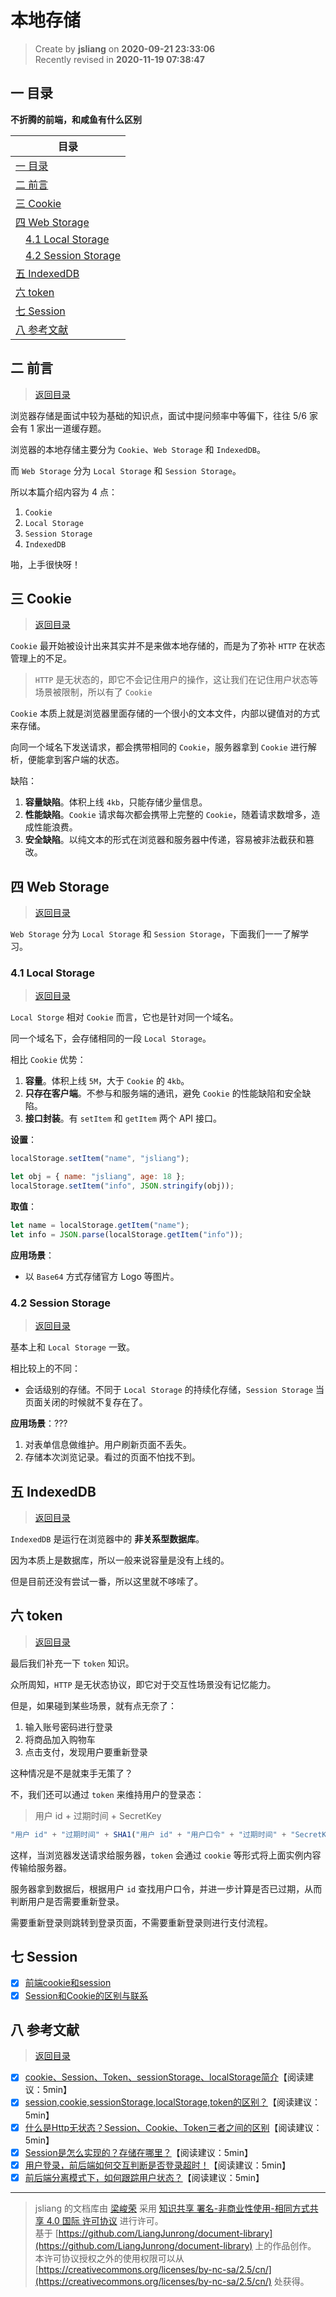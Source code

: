 本地存储
===

> Create by **jsliang** on **2020-09-21 23:33:06**  
> Recently revised in **2020-11-19 07:38:47**

<!-- 目录开始 -->
## <a name="chapter-one" id="chapter-one"></a>一 目录

**不折腾的前端，和咸鱼有什么区别**

| 目录 |
| --- |
| [一 目录](#chapter-one) |
| <a name="catalog-chapter-two" id="catalog-chapter-two"></a>[二 前言](#chapter-two) |
| <a name="catalog-chapter-three" id="catalog-chapter-three"></a>[三 Cookie](#chapter-three) |
| <a name="catalog-chapter-four" id="catalog-chapter-four"></a>[四 Web Storage](#chapter-four) |
| &emsp;[4.1 Local Storage](#chapter-four-one) |
| &emsp;[4.2 Session Storage](#chapter-four-two) |
| <a name="catalog-chapter-five" id="catalog-chapter-five"></a>[五 IndexedDB](#chapter-five) |
| <a name="catalog-chapter-six" id="catalog-chapter-six"></a>[六 token](#chapter-six) |
| <a name="catalog-chapter-seven" id="catalog-chapter-seven"></a>[七 Session](#chapter-seven) |
| <a name="catalog-chapter-eight" id="catalog-chapter-eight"></a>[八 参考文献](#chapter-eight) |
<!-- 目录结束 -->

## <a name="chapter-two" id="chapter-two"></a>二 前言

> [返回目录](#chapter-one)

浏览器存储是面试中较为基础的知识点，面试中提问频率中等偏下，往往 5/6 家会有 1 家出一道缓存题。

浏览器的本地存储主要分为 `Cookie`、`Web Storage` 和 `IndexedDB`。

而 `Web Storage` 分为 `Local Storage` 和 `Session Storage`。

所以本篇介绍内容为 4 点：

1. `Cookie`
2. `Local Storage`
3. `Session Storage`
4. `IndexedDB`

啪，上手很快呀！

## <a name="chapter-three" id="chapter-three"></a>三 Cookie

> [返回目录](#chapter-one)

`Cookie` 最开始被设计出来其实并不是来做本地存储的，而是为了弥补 `HTTP` 在状态管理上的不足。

> `HTTP` 是无状态的，即它不会记住用户的操作，这让我们在记住用户状态等场景被限制，所以有了 `Cookie`

`Cookie` 本质上就是浏览器里面存储的一个很小的文本文件，内部以键值对的方式来存储。

向同一个域名下发送请求，都会携带相同的 `Cookie`，服务器拿到 `Cookie` 进行解析，便能拿到客户端的状态。

缺陷：

1. **容量缺陷**。体积上线 `4kb`，只能存储少量信息。
2. **性能缺陷**。`Cookie` 请求每次都会携带上完整的 `Cookie`，随着请求数增多，造成性能浪费。
3. **安全缺陷**。以纯文本的形式在浏览器和服务器中传递，容易被非法截获和篡改。

## <a name="chapter-four" id="chapter-four"></a>四 Web Storage

> [返回目录](#chapter-one)

`Web Storage` 分为 `Local Storage` 和 `Session Storage`，下面我们一一了解学习。

### <a name="chapter-four-one" id="chapter-four-one"></a>4.1 Local Storage

> [返回目录](#chapter-one)

`Local Storge` 相对 `Cookie` 而言，它也是针对同一个域名。

同一个域名下，会存储相同的一段 `Local Storage`。

相比 `Cookie` 优势：

1. **容量**。体积上线 `5M`，大于 `Cookie` 的 `4kb`。
2. **只存在客户端**。不参与和服务端的通讯，避免 `Cookie` 的性能缺陷和安全缺陷。
3. **接口封装**。有 `setItem` 和 `getItem` 两个 API 接口。

**设置**：

```js
localStorage.setItem("name", "jsliang"); 

let obj = { name: "jsliang", age: 18 };
localStorage.setItem("info", JSON.stringify(obj));
```

**取值**：

```js
let name = localStorage.getItem("name");
let info = JSON.parse(localStorage.getItem("info"));
```

**应用场景**：

* 以 `Base64` 方式存储官方 Logo 等图片。

### <a name="chapter-four-two" id="chapter-four-two"></a>4.2 Session Storage

> [返回目录](#chapter-one)

基本上和 `Local Storage` 一致。

相比较上的不同：

* 会话级别的存储。不同于 `Local Storage` 的持续化存储，`Session Storage` 当页面关闭的时候就不复存在了。

**应用场景**：???

1. 对表单信息做维护。用户刷新页面不丢失。
2. 存储本次浏览记录。看过的页面不怕找不到。

## <a name="chapter-five" id="chapter-five"></a>五 IndexedDB

> [返回目录](#chapter-one)

`IndexedDB` 是运行在浏览器中的 **非关系型数据库**。

因为本质上是数据库，所以一般来说容量是没有上线的。

但是目前还没有尝试一番，所以这里就不哆嗦了。

## <a name="chapter-six" id="chapter-six"></a>六 token

> [返回目录](#chapter-one)

最后我们补充一下 `token` 知识。

众所周知，`HTTP` 是无状态协议，即它对于交互性场景没有记忆能力。

但是，如果碰到某些场景，就有点无奈了：

1. 输入账号密码进行登录
2. 将商品加入购物车
3. 点击支付，发现用户要重新登录

这种情况是不是就束手无策了？

不，我们还可以通过 `token` 来维持用户的登录态：

> 用户 id + 过期时间 + SecretKey

```js
"用户 id" + "过期时间" + SHA1("用户 id" + "用户口令" + "过期时间" + "SecretKey")
```

这样，当浏览器发送请求给服务器，`token` 会通过 `cookie` 等形式将上面实例内容传输给服务器。

服务器拿到数据后，根据用户 `id` 查找用户口令，并进一步计算是否已过期，从而判断用户是否需要重新登录。

需要重新登录则跳转到登录页面，不需要重新登录则进行支付流程。

## <a name="chapter-seven" id="chapter-seven"></a>七 Session  
* [x] [前端cookie和session](https://blog.csdn.net/weixin_41646716/article/details/90243344)  
* [x] [Session和Cookie的区别与联系](https://www.cnblogs.com/endlessdream/p/4699273.html)  

## <a name="chapter-eight" id="chapter-eight"></a>八 参考文献

> [返回目录](#chapter-one)

* [x] [cookie、Session、Token、sessionStorage、localStorage简介](https://blog.csdn.net/qq_36632174/article/details/102402203)【阅读建议：5min】
* [x] [session,cookie,sessionStorage,localStorage,token的区别？](https://blog.csdn.net/yinge0508/article/details/95761173)【阅读建议：5min】
* [x] [什么是Http无状态？Session、Cookie、Token三者之间的区别](https://www.cnblogs.com/lingyejun/p/9282169.html)【阅读建议：5min】
* [x] [Session是怎么实现的？存储在哪里？](https://blog.csdn.net/qq_15096707/article/details/74012116)【阅读建议：5min】
* [x] [用户登录，前后端如何交互判断是否登录超时！](https://blog.csdn.net/qq_27610601/article/details/81353027)【阅读建议：5min】
* [x] [前后端分离模式下，如何跟踪用户状态？](https://blog.csdn.net/hwhsong/article/details/82020526)【阅读建议：5min】

---

> jsliang 的文档库由 [梁峻荣](https://github.com/LiangJunrong) 采用 [知识共享 署名-非商业性使用-相同方式共享 4.0 国际 许可协议](http://creativecommons.org/licenses/by-nc-sa/4.0/) 进行许可。<br/>基于 [https://github.com/LiangJunrong/document-library](https://github.com/LiangJunrong/document-library) 上的作品创作。<br/>本许可协议授权之外的使用权限可以从 [https://creativecommons.org/licenses/by-nc-sa/2.5/cn/](https://creativecommons.org/licenses/by-nc-sa/2.5/cn/) 处获得。
